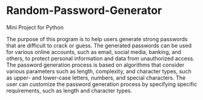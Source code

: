 # Random-Password-Generator
Mini Project for Python

The purpose of this program is to help users generate strong passwords that are difficult to crack or guess. The generated passwords can be used for various online accounts, such as email, social media, banking, and others, to protect personal information and data from unauthorized access. The password generation process is based on algorithms that consider various parameters such as length, complexity, and character types, such as upper- and lower-case letters, numbers, and special characters. The user can customize the password generation process by specifying specific requirements, such as length and character types.
